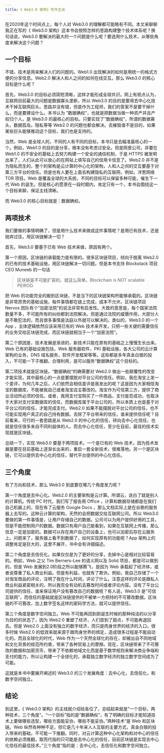 ```yaml
---
title: 《 Web3.0 架构》写作主线
---
```


在2020年这个时间点上，每个人对 Web3.0 的理解都可能略有不同。本文来聊聊我正在写的《 Web3.0 架构》这本书会按照怎样的思路构建整个技术体系呢？换句话说，Web3.0 要解决的最大的一个问题是什么呢？要选用什么技术，从哪些角度来解决这个问题？

## 一个目标

不错，技术是用来解决人们的问题的。Web1.0 出现解决的如何是用统一的格式方便的分享信息。Web2.0 解决人和人之间的如何在线交互。那么 Web3.0 的核心目标是什么呢？

首先，Web3.0 的目标必须简短清晰，这样才能形成全球共识。网上有观点认为，互联网目前最大的问题是数据寡头垄断，所以 Web3.0 的目的是要用去中心化技术干掉互联网巨头。思路并没有错，但是作为工程师，我们的答案不是要干掉什么，而是要建设什么。本书认为 ”数据确权“，也就是把数据当做一种资产并且产权归个人，是 Web3.0 的最核心的目标。只要实现了”数据确权“，所谓的数据寡头，数据孤岛，隐私等等 Web2.0 的问题也都会解决。去摧毁谁不是目的，如果某些巨头能够推动这个目标，我们也是支持的。

当然，Web 是全球人的，不同的人有不同的目标，本书只是去瞄准最核心的一个。例如，Web1.0 的目的是分享，根本没有考虑过安全。但是网景公司，非要在 Web1.0 的不安全的基础上去努力构建一个安全的通信机制，于是 HTTPS 被发明出来了，人们从此可以放心的在网站上填写自己的信用卡信息了。Web2.0 并不是为隐私而生的，整个的架构是云计算的中心化的架构，人和人之间的交互要基于对第三方平台的信任。但是也有人要在上面去构建隐私的互联网，例如，洋葱网络 TOR 项目。Web 是覆盖全球的大系统，不同的目标可以保留多种可能，催生下一代 Web 的诞生。但是核心的愿景在一段时期内，肯定只有一个，本书会围绕这一个目标来聊，保证主线清晰。

而 Web3.0 的核心目标就是：数据确权。

## 两项技术

我们要做的事情明确了，但是用什么技术来做成这件事情呢？是用已有技术，还是抛弃过往，用区块链解决一切？

首先，Web3.0 要基于已有 Web 技术来做，原因有两个。

第一个原因，区块链的承载能力是有限的。很多区块链项目，倾向于脱离 Web2.0 的已有的技术基础设施，用区块链解决一切问题。但是本书支持 Blockstack 项目 CEO Muneeb 的一句话

> 区块链是不可能扩容的，就这么简单。Blockchain is NOT scalable PEIROD.

把 Web 的功能完全的搬到区块链，不是当下的区块链架构所能够承载的。区块链是非常昂贵的基础设施，每件事情都在链上完成，成本不允许。区块链项目 Nervos 团队有个”加密法院“的说法非常有启发性。大致的意思是，每个国家法院数量不多，不可能所有的纠纷都到法院解决。但是通过法院的威慑作用，大部分人是不敢犯法的，而且很多事情是法庭以外就可以解决的。类似的，Web3.0 的一个 App ，主体逻辑依然应该采用已有的 Web 技术来开发，只把一些关键的需要信任的业务交给区块链完成，而区块链就相当于一个”加密法院“。

第二个原因是，技术发展是渐进的，新技术只能在原有的基础之上慢慢生长出来。Web 已有的基础设施包括，Web 服务器软件，PKI 基础设施，各大公司的云计算架构的业务，DNS 域名服务，软件开发框架等等。这些都是多年真金白银的投入，不可能一下子推翻，合理利用，是可以服务“数据确权”这个目标的。

第二项技术就是区块链。“数据确权“的确需要对 Web2.0 做出一些颠覆性的改变才能实现，其中最核心的一点是要摆脱对平台公司的信任。例如，我在淘宝上发一个差评，为何几年之后，人们依然会相信差评是我发出的呢？这是因为大家相信淘宝的数据库，不能被我自己或者淘宝店主篡改的。淘宝作为可信第三方，提供了商业活动所必须的信任。或者，我用支付宝购买了一件商品，支付是否成功，也取决于大家对支付宝数据库的信任，而数据库属于平台公司的，所以本质上也是基于对平台公司的信任，才能完成支付。Web2.0 如果不能摆脱对平台公司的信任，也不可能实现用户真正的自己持有数据。去除了平台带来的信任，谁来提供信任呢？目前看来，可行的一套思路是从 Web2.0 的中心化的信任，转向去中心化信任，也就是信任很多来自不同利益体的人。而去中心化信任，至少在目前，最佳的技术实现就是区块链。

总结一下，实现 Web3.0 要基于两项技术。一个是已有的 Web 技术，因为技术发展是要在目前基础上逐渐长出来的，重启一套全新技术，很难落地。另一个是区块链，它可以提供去中心化的信任，替代平台提供的中心化信任。

## 三个角度

有了方向和技术，那么 Web3.0 到底要在哪几个角度发力呢？

第一个角度是去中心化。Web2.0 的主要架构是云计算。所谓云，说白了就是别人的计算机。传统 PC 时代，我们写了报告用 Office ，计算和数据存储都是在我们自己机器上的，现在有了云服务 Google Docs ，那么文档实际上是在谷歌的服务器上去写的。这种云计算的架构，天然的会把数据交给互联网公司。所以 Web3.0 要做的第一件事情是，让用户存储自己的数据。公司可以为用户提供好用的工具，但是不能控制用户的数据。数据只有用户自己能看到，如果在互联网上传播，那么信息一定是加密的。数据可以存在用户自己的设备上，也可以加密后存在云服务上。问题来了，服务器上看不到数据了，如何实现原有的功能呢？App 架构上的调整肯定是巨大的，这里不展开，书中会有详细描述。

第二个角度是去信任化。如果仅仅是为了更好的分享，去掉中心是相对比较容易的。例如，Web 之父 Tim Berners-Lee 的语义网以及 Solid 项目，都是可以做到的。但是 Web 发展到2.0阶段之所以能够腾飞，是因为 Web 承载起了经济体，或者说尊重了私人商业利益。但是有利益，也就有了欺诈。例如，我自己存储了一个对淘宝商品的评论，注明了我在什么时间，评论了什么。注意这样的评论是跟私人商业利益紧密相关的，所以我完全有动机去篡改时间或者评论内容。没有了平台公司提供的信任，谁来保证用户没有篡改自己的数据呢？有人说，Web3.0 是“可信互联网”，而信任的基础就是区块链提供的不被单一方把持的不可篡改数据。区块链的不可篡改，加上数字签名这样的密码学方法，就可以提供信任。

第三个角度是数字空间独立。Web 不可能再回到刚诞生时候的那种纯洁的以分享为目的的状态了，因为 Web2.0 重塑了经济，人们尝到了甜点，不可能再退回去。但是 Web2.0 上面没有独立的数字经济，而只是肉身世界的经济的入口。很多时候 Web2.0 的低效率就来源于跟肉身世界的绑定，造成很多过程是不能自动化的。而且全球化的时代，Web 作为一个天然全球化的存在，却被出自不同地域和文化背景的规范所约束，带来了各种贸易上的摩擦。现在，区块链带来了不可篡改的数据和加密货币，带来了不依赖地域文化而是基于数学规则来解决商业争端和支付的能力，所以让构建一个全球化的，承载独立数字经济的独立数字空间成为了可能。

这就是本书中要展开阐述的 Web3.0 的三个发展角度：去中心化，去信任化，和数字空间独立。

## 结论

到这里，《 Web3.0 架构》的主线就介绍给各位了，总结起来就是”一个目标，两种技术，三个角度“。“一个目标”指的是”数据确权“，有了明确的目标才能知道技术上要做哪些选型，哪些方面能妥协，哪些不能妥协。”两种技术“是 Web 和区块链。Web 纵然有种种不足，但它是几十年来人人互联的主要方式，真金白银的投入带来的基础，不可能一下推翻。同时，对云计算这种中心化架构和对中心的信任的依赖必须推翻，取而代指的只可能是去中心化的信任，目前区块链是实现去中心化信任的最佳技术。”三个角度“指的是：去中心化，去信任化和数字空间独立。
